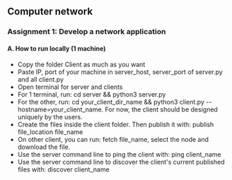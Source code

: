 <h2>Computer network</h2>
<h3>Assignment 1: Develop  a network application</h3>

<h4>A. How to run locally (1 machine)</h4>

<ul>
    <li>
        Copy the folder Client as much as you want
    </li>
    <li>
        Paste IP, port of your machine in server_host, server_port of server.py and all client.py
    </li>
    <li>
        Open terminal for server and clients
    </li>
    <li>
        For 1 terminal, run: cd server && python3 server.py
    </li>
    <li>
        For the other, run: cd your_client_dir_name && python3 client.py --hostname=your_client_name. For now, the client should be designed uniquely by the users.
    </li>
    <li>
        Create the files inside the client folder. Then publish it with: publish file_location file_name
    </li>
    <li>
        On other client, you can run: fetch file_name, select the node and download the file.
    </li>
    <li>
        Use the server command line to ping the client with: ping client_name
    </li>
    <li>
        Use the server command line to discover the client's current published files with: discover client_name
    </li>
</ul>
